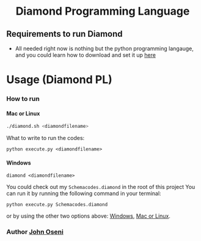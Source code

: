 <div align="center">
 <h1> Diamond Programming Language </h1>
 </div>

## Requirements to run Diamond 

- All needed right now is nothing but the python programming langauge, and you could learn how to download and set it up [here](https://medium.com/co-learning-lounge/how-to-download-install-python-on-windows-2021-44a707994013)

# Usage (Diamond PL)

### How to run

#### Mac or Linux
```bash
./diamond.sh <diamondfilename>
```

What to write to run the codes:

```shell
python execute.py <diamondfilename>
```

#### Windows
```batch
diamond <diamondfilename>
```

You could check out my `Schemacodes.diamond` in the root of this project
You can run it by running the following command in your terminal:
```shell
python execute.py Schemacodes.diamond 
```
or by using the other two options above: [Windows](#windows), [Mac or Linux](#mac-or-linux).

 <div>
     <h3>  Author  <a href="https://linktr.ee/johnoseni">John Oseni</a> </h3>
 </div>